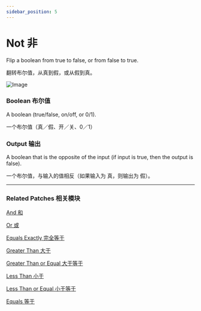```yaml
---
sidebar_position: 5
---
```


# Not 非

Flip a boolean from true to false, or from false to true.

翻转布尔值，从真到假，或从假到真。

![Image](@site/static/img/docs/Logic/not.png)

### Boolean 布尔值

A boolean (true/false, on/off, or 0/1).

一个布尔值（真／假、开／关、0／1）

### Output 输出

A boolean that is the opposite of the input (if input is true, then the output is false).

一个布尔值，与输入的值相反（如果输入为 真，则输出为 假）。

------

### Related Patches 相关模块

[And 和](./And.md)

[Or 或](./Or.md)

[Equals Exactly 完全等于](./Equals%20Exactly.md)

[Greater Than 大于](./Greater%20Than.md)

[Greater Than or Equal 大于等于](./Greater%20Than%20or%20Equal.md)

[Less Than 小于](./Less%20Than.md)

[Less Than or Equal 小于等于](./Less%20Than%20or%20Equal.md)

[Equals 等于](./Equals.md)
